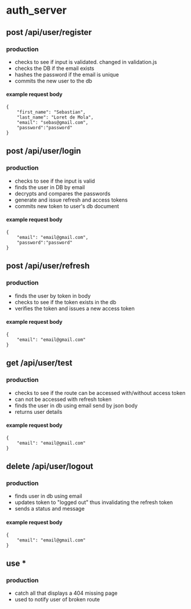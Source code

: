 # auth_server

## post /api/user/register
### production
- checks to see if input is validated. changed in validation.js
- checks the DB if the email exists
- hashes the password if the email is unique
- commits the new user to the db
#### example request body
```
{
    "first_name": "Sebastian",
    "last_name": "Loret de Mola",
    "email": "sebas@gmail.com",
    "password":"password"
}
```
## post /api/user/login
### production
- checks to see if the input is valid
- finds the user in DB by email
- decrypts and compares the passwords
- generate and issue refresh and access tokens
- commits new token to user's db document
#### example request body
```
{
    "email": "email@gmail.com",
    "password":"password"
}
```

## post /api/user/refresh
### production
- finds the user by token in body
- checks to see if the token exists in the db
- verifies the token and issues a new access token
#### example request body
```
{
    "email": "email@gmail.com"
}
```

## get /api/user/test
### production
- checks to see if the route can be accessed with/without access token
- can not be accessed with refresh token
- finds the user in db using email send by json body
- returns user details
#### example request body
```
{
    "email": "email@gmail.com"
}
```

## delete /api/user/logout
### production
- finds user in db using email
- updates token to "logged out" thus invalidating the refresh token
- sends a status and message
#### example request body
```
{
    "email": "email@gmail.com"
}
```

## use *
### production
- catch all that displays a 404 missing page
- used to notify user of broken route
